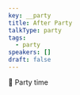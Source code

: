 ```yaml
---
key: __party
title: After Party
talkType: party
tags:
  - party
speakers: []
draft: false
---
```

🎉 Party time